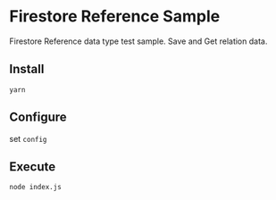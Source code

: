 # Firestore Reference Sample

Firestore Reference data type test sample. Save and Get relation data.

## Install

```
yarn
```

## Configure

set `config`

## Execute

```
node index.js
```
